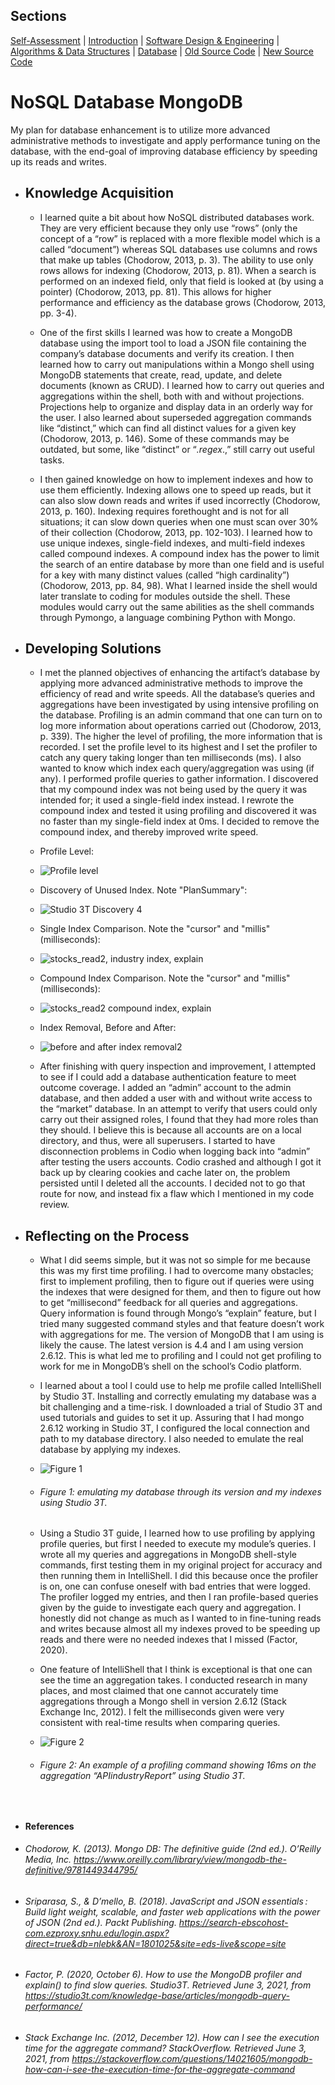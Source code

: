 ## Sections
[Self-Assessment](https://arrioc.github.io/arrioc.github.oi/) | [Introduction](https://arrioc.github.io/Introduction/) | [Software Design & Engineering](https://arrioc.github.io/Software-Design/) | [Algorithms & Data Structures](https://arrioc.github.io/Algorithms-DataStructures/) | [Database](https://arrioc.github.io/Portfolio-Database/) | [Old Source Code](https://github.com/Arrioc/CS340_client-server) | [New Source Code](https://github.com/Arrioc/Enhanced-Artifact)

# NoSQL Database MongoDB
My plan for database enhancement is to utilize more advanced administrative methods to investigate and apply performance tuning on the database, with the end-goal of improving database efficiency by speeding up its reads and writes.

* ## Knowledge Acquisition
  * I learned quite a bit about how NoSQL distributed databases work. They are very efficient because they only use “rows” (only the concept of a “row” is replaced with a more flexible model which is a called “document”) whereas SQL databases use columns and rows that make up tables (Chodorow, 2013, p. 3). The ability to use only rows allows for indexing (Chodorow, 2013, p. 81). When a search is performed on an indexed field, only that field is looked at (by using a pointer) (Chodorow, 2013, pp. 81). This allows for higher performance and efficiency as the database grows (Chodorow, 2013, pp. 3-4). 

  * One of the first skills I learned was how to create a MongoDB database using the import tool to load a JSON file containing the company’s database documents and verify its creation. I then learned how to carry out manipulations within a Mongo shell using MongoDB statements that create, read, update, and delete documents (known as CRUD). I learned how to carry out queries and aggregations within the shell, both with and without projections. Projections help to organize and display data in an orderly way for the user. I also learned about superseded aggregation commands like “distinct,” which can find all distinct values for a given key (Chodorow, 2013, p. 146). Some of these commands may be outdated, but some, like “distinct” or “*.regex*.,” still carry out useful tasks. 

  * I then gained knowledge on how to implement indexes and how to use them efficiently. Indexing allows one to speed up reads, but it can also slow down reads and writes if used incorrectly (Chodorow, 2013, p. 160). Indexing requires forethought and is not for all situations; it can slow down queries when one must scan over 30% of their collection (Chodorow, 2013, pp. 102-103). I learned how to use unique indexes, single-field indexes, and multi-field indexes called compound indexes. A compound index has the power to limit the search of an entire database by more than one field and is useful for a key with many distinct values (called “high cardinality”) (Chodorow, 2013, pp. 84, 98). What I learned inside the shell would later translate to coding for modules outside the shell. These modules would carry out the same abilities as the shell commands through Pymongo, a language combining Python with Mongo.

* ## Developing Solutions
  * I met the planned objectives of enhancing the artifact’s database by applying more advanced administrative methods to improve the efficiency of read and write speeds. All the database’s queries and aggregations have been investigated by using intensive profiling on the database. Profiling is an admin command that one can turn on to log more information about operations carried out (Chodorow, 2013, p. 339). The higher the level of profiling, the more information that is recorded. I set the profile level to its highest and I set the profiler to catch any query taking longer than ten milliseconds (ms). I also wanted to know which index each query/aggregation was using (if any). I performed profile queries to gather information. I discovered that my compound index was not being used by the query it was intended for; it used a single-field index instead. I rewrote the compound index and tested it using profiling and discovered it was no faster than my single-field index at 0ms. I decided to remove the compound index, and thereby improved write speed. 

  * Profile Level:
  * ![Profile level](https://user-images.githubusercontent.com/73560858/122131646-7b150480-ce07-11eb-87b9-b970dd7c3e0f.png)
  
  * Discovery of Unused Index. Note "PlanSummary":
  * ![Studio 3T Discovery 4](https://user-images.githubusercontent.com/73560858/122134800-5459cc80-ce0d-11eb-8c50-eeae05d023ba.png)
  
  * Single Index Comparison. Note the "cursor" and "millis" (milliseconds):
  * ![stocks_read2, industry index, explain](https://user-images.githubusercontent.com/73560858/122131865-d515ca00-ce07-11eb-844c-3c5b731deac3.png)

  * Compound Index Comparison. Note the "cursor" and "millis" (milliseconds):
  * ![stocks_read2 compound index, explain](https://user-images.githubusercontent.com/73560858/122131779-b1528400-ce07-11eb-844c-12eba93ef711.png)
  
  * Index Removal, Before and After:
  * ![before and after index removal2](https://user-images.githubusercontent.com/73560858/122132372-b6fc9980-ce08-11eb-8fa2-d3ea4b57502d.jpg)

  * After finishing with query inspection and improvement, I attempted to see if I could add a database authentication feature to meet outcome coverage. I added an “admin” account to the admin database, and then added a user with and without write access to the “market” database. In an attempt to verify that users could only carry out their assigned roles, I found that they had more roles than they should. I believe this is because all accounts are on a local directory, and thus, were all superusers. I started to have disconnection problems in Codio when logging back into “admin” after testing the users accounts. Codio crashed and although I got it back up by clearing cookies and cache later on, the problem persisted until I deleted all the accounts. I decided not to go that route for now, and instead fix a flaw which I mentioned in my code review.

* ## Reflecting on the Process
  * What I did seems simple, but it was not so simple for me because this was my first time profiling. I had to overcome many obstacles; first to implement profiling, then to figure out if queries were using the indexes that were designed for them, and then to figure out how to get “millisecond” feedback for all queries and aggregations. Query information is found through Mongo’s “explain” feature, but I tried many suggested command styles and that feature doesn’t work with aggregations for me. The version of MongoDB that I am using is likely the cause. The latest version is 4.4 and I am using version 2.6.12. This is what led me to profiling and I could not get profiling to work for me in MongoDB’s shell on the school’s Codio platform.

  * I learned about a tool I could use to help me profile called IntelliShell by Studio 3T. Installing and correctly emulating my database was a bit challenging and a time-risk. I downloaded a trial of Studio 3T and used tutorials and guides to set it up. Assuring that I had mongo 2.6.12 working in Studio 3T, I configured the local connection and path to my database directory. I also needed to emulate the real database by applying my indexes. 

  * ![Figure 1](https://user-images.githubusercontent.com/73560858/122121707-f1126f00-cdf9-11eb-97f9-baca29e8e0f1.png)
  * ###### Figure 1: emulating my database through its version and my indexes using Studio 3T.
  
  * Using a Studio 3T guide, I learned how to use profiling by applying profile queries, but first I needed to execute my module’s queries. I wrote all my queries and aggregations in MongoDB shell-style commands, first testing them in my original project for accuracy and then running them in IntelliShell. I did this because once the profiler is on, one can confuse oneself with bad entries that were logged. The profiler logged my entries, and then I ran profile-based queries given by the guide to investigate each query and aggregation. I honestly did not change as much as I wanted to in fine-tuning reads and writes because almost all my indexes proved to be speeding up reads and there were no needed indexes that I missed (Factor, 2020).

  * One feature of IntelliShell that I think is exceptional is that one can see the time an aggregation takes. I conducted research in many places, and most claimed that one cannot accurately time aggregations through a Mongo shell in version 2.6.12 (Stack Exchange Inc, 2012). I felt the milliseconds given were very consistent with real-time results when comparing queries.
 
  * ![Figure 2](https://user-images.githubusercontent.com/73560858/122122006-451d5380-cdfa-11eb-9022-69884cfae35d.png)
  * ###### Figure 2: An example of a profiling command showing 16ms on the aggregation “APIindustryReport” using Studio 3T.

&nbsp;
&nbsp;
&nbsp;

  * **References**
   * ###### Chodorow, K. (2013). _Mongo DB: The definitive guide_ (2nd ed.). O’Reilly Media, Inc. https://www.oreilly.com/library/view/mongodb-the-definitive/9781449344795/

   * ###### Sriparasa, S., & D’mello, B. (2018). _JavaScript and JSON essentials : Build light weight, scalable, and faster web applications with the power of JSON_ (2nd ed.). Packt Publishing. https://search-ebscohost-com.ezproxy.snhu.edu/login.aspx?direct=true&db=nlebk&AN=1801025&site=eds-live&scope=site

   * ###### Factor, P. (2020, October 6). _How to use the MongoDB profiler and explain() to find slow queries. Studio3T._ Retrieved June 3, 2021, from https://studio3t.com/knowledge-base/articles/mongodb-query-performance/

   * ###### Stack Exchange Inc. (2012, December 12). _How can I see the execution time for the aggregate command? StackOverflow._ Retrieved June 3, 2021, from https://stackoverflow.com/questions/14021605/mongodb-how-can-i-see-the-execution-time-for-the-aggregate-command


